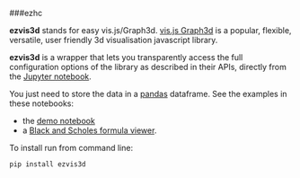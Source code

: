 ###ezhc

**ezvis3d** stands for easy vis.js/Graph3d.
[vis.js Graph3d](http://visjs.org/graph3d_examples.html) is a popular, flexible, versatile, user friendly 3d visualisation javascript library.

**ezvis3d** is a wrapper that lets you transparently access the full configuration options of the library as described in their APIs, directly from the [Jupyter notebook](http://jupyter.org/).

You just need to store the data in a [pandas](http://pandas.pydata.org/) dataframe.
See the examples in these notebooks:
+ the [demo notebook](http://nbviewer.ipython.org/github/oscar6echo/ezvis3d/blob/master/demo_ezvis3d.ipynb)
+ a [Black and Scholes formula viewer](http://nbviewer.ipython.org/github/oscar6echo/ezvis3d/blob/master/BlackScholesViewer.ipynb).

To install run from command line:
```
pip install ezvis3d
```